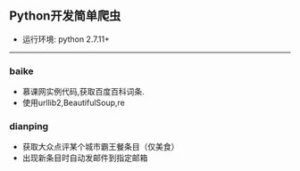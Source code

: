 ## Python开发简单爬虫
* 运行环境: python 2.7.11+

----

### baike
* 慕课网实例代码,获取百度百科词条.
* 使用urllib2,BeautifulSoup,re

### dianping
* 获取大众点评某个城市霸王餐条目（仅美食）
* 出现新条目时自动发邮件到指定邮箱



